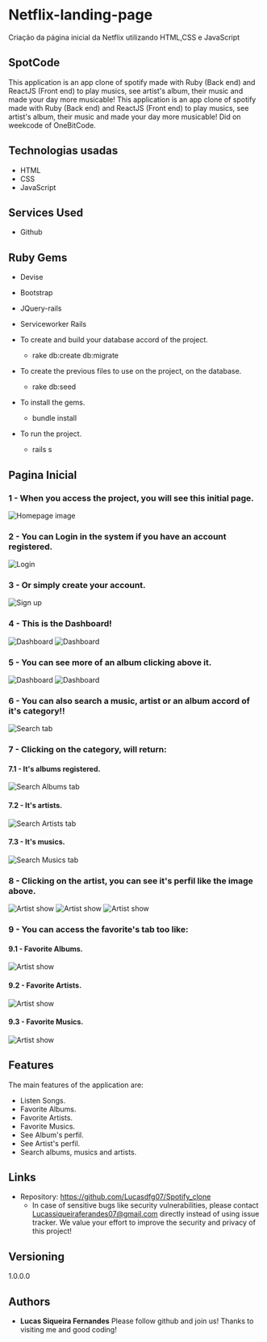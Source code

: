 # Netflix-landing-page
Criação da página inicial da Netflix utilizando HTML,CSS e JavaScript

## SpotCode
This application is an app clone of spotify made with Ruby (Back end) and ReactJS (Front end) to play musics, see artist's album, their music and made your day more musicable!
This application is an app clone of spotify made with Ruby (Back end) and ReactJS (Front end) to play musics, see artist's album, their music and made your day more musicable! Did on weekcode of OneBitCode.


## Technologias usadas
* HTML
* CSS
* JavaScript
## Services Used
* Github
## Ruby Gems
* Devise
* Bootstrap
* JQuery-rails
* Serviceworker Rails

* To create and build your database accord of the project.
  - rake db:create db:migrate
  
* To create the previous files to use on the project, on the database.
  - rake db:seed
  
* To install the gems.
  - bundle install
  
* To run the project.
  - rails s
## Pagina Inicial
### 1 - When you access the project, you will see this initial page.
![Homepage image](https://github.com/Lucasdfg07/Spotify_clone/blob/master/public/readme_photos/17.png)
### 2 - You can Login in the system if you have an account registered.
![Login](https://github.com/Lucasdfg07/Spotify_clone/blob/master/public/readme_photos/16.png)
### 3 - Or simply create your account.
![Sign up](https://github.com/Lucasdfg07/Spotify_clone/blob/master/public/readme_photos/15.png)
### 4 - This is the Dashboard!
![Dashboard](https://github.com/Lucasdfg07/Spotify_clone/blob/master/public/readme_photos/14.png)
![Dashboard](https://github.com/Lucasdfg07/Spotify_clone/blob/master/public/readme_photos/13.png)
### 5 - You can see more of an album clicking above it.
![Dashboard](https://github.com/Lucasdfg07/Spotify_clone/blob/master/public/readme_photos/12.png)
![Dashboard](https://github.com/Lucasdfg07/Spotify_clone/blob/master/public/readme_photos/11.png)
### 6 - You can also search a music, artist or an album accord of it's category!!
![Search tab](https://github.com/Lucasdfg07/Spotify_clone/blob/master/public/readme_photos/10.png)
### 7 - Clicking on the category, will return:
  #### 7.1 - It's albums registered.
![Search Albums tab](https://github.com/Lucasdfg07/Spotify_clone/blob/master/public/readme_photos/9.png)
  #### 7.2 - It's artists.
![Search Artists tab](https://github.com/Lucasdfg07/Spotify_clone/blob/master/public/readme_photos/8.png)
  #### 7.3 - It's musics.
![Search Musics tab](https://github.com/Lucasdfg07/Spotify_clone/blob/master/public/readme_photos/7.png)
### 8 - Clicking on the artist, you can see it's perfil like the image above.
![Artist show](https://github.com/Lucasdfg07/Spotify_clone/blob/master/public/readme_photos/6.png)
![Artist show](https://github.com/Lucasdfg07/Spotify_clone/blob/master/public/readme_photos/5.png)
![Artist show](https://github.com/Lucasdfg07/Spotify_clone/blob/master/public/readme_photos/4.png)
### 9 - You can access the favorite's tab too like:
  #### 9.1 - Favorite Albums.
![Artist show](https://github.com/Lucasdfg07/Spotify_clone/blob/master/public/readme_photos/3.png)
  #### 9.2 - Favorite Artists.
![Artist show](https://github.com/Lucasdfg07/Spotify_clone/blob/master/public/readme_photos/2.png)
  #### 9.3 - Favorite Musics.
![Artist show](https://github.com/Lucasdfg07/Spotify_clone/blob/master/public/readme_photos/1.png)
## Features
The main features of the application are:
 - Listen Songs.
 - Favorite Albums.
 - Favorite Artists.
 - Favorite Musics.
 - See Album's perfil.
 - See Artist's perfil.
 - Search albums, musics and artists.
## Links
  - Repository: https://github.com/Lucasdfg07/Spotify_clone
    - In case of sensitive bugs like security vulnerabilities, please contact
      Lucassiqueiraferandes07@gmail.com directly instead of using issue tracker. We value your effort
      to improve the security and privacy of this project!
  ## Versioning
  1.0.0.0
  ## Authors
  * **Lucas Siqueira Fernandes** 
  Please follow github and join us!
  Thanks to visiting me and good coding!
